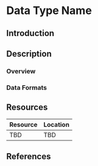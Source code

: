 # Data Type Name #
## Introduction ##
## Description ##
### Overview ###
### Data Formats ###
## Resources ##
| Resource | Location |
| --- | --- |
| TBD | TBD | 
## References ##